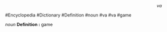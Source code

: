 
<div align="right"><i>va</i></div>

#Encyclopedia #Dictionary #Definition #noun #va #va #game

*noun*
**Definition :** game